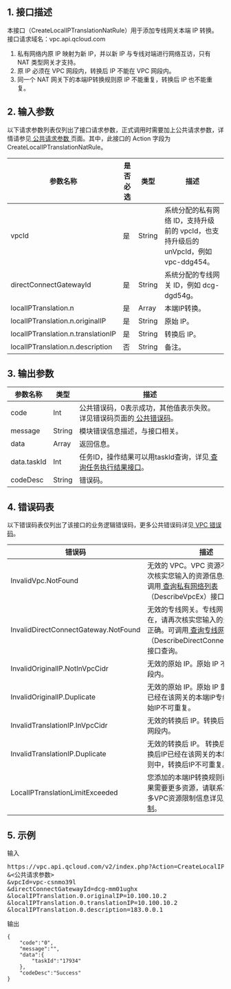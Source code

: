 ## 1. 接口描述
本接口（CreateLocalIPTranslationNatRule）用于添加专线网关本端 IP 转换。
接口请求域名：vpc.api.qcloud.com 

1) 私有网络内原 IP 映射为新 IP，并以新 IP 与专线对端进行网络互访，只有 NAT 类型网关才支持。
2) 原 IP 必须在 VPC 网段内，转换后 IP 不能在 VPC 网段内。
3) 同一个 NAT 网关下的本端IP转换规则原 IP 不能重复，转换后 IP 也不能重复。


## 2. 输入参数
以下请求参数列表仅列出了接口请求参数，正式调用时需要加上公共请求参数，详情请参见<a href='https://cloud.tencent.com/document/product/215/4772' title='公共请求参数'> 公共请求参数 </a>页面。其中，此接口的 Action 字段为 CreateLocalIPTranslationNatRule。

| 参数名称 | 是否必选  | 类型 | 描述 |
|---------|---------|---------|---------|
| vpcId | 是 | String | 系统分配的私有网络 ID，支持升级前的 vpcId，也支持升级后的 unVpcId，例如 vpc-ddg454。|
| directConnectGatewayId | 是 | String | 系统分配的专线网关 ID，例如 dcg-dgd54g。|
| localIPTranslation.n | 是 | Array | 本端IP转换。|
| localIPTranslation.n.originalIP | 是 | String | 原始 IP。|
| localIPTranslation.n.translationIP | 是 | String | 转换后 IP。|
| localIPTranslation.n.description | 否 | String | 备注。|


## 3. 输出参数

| 参数名称 | 类型 | 描述 |
|---------|---------|---------|
| code | Int | 公共错误码，0表示成功，其他值表示失败。详见错误码页面的<a href='https://cloud.tencent.com/document/product/215/4781#.E5.85.AC.E5.85.B1.E9.94.99.E8.AF.AF.E7.A0.81' title='公共错误码'> 公共错误码</a>。|
| message | String | 模块错误信息描述，与接口相关。|
| data | Array | 返回信息。|
| data.taskId | Int  | 任务ID，操作结果可以用taskId查询，详见<a href="https://cloud.tencent.com/doc/api/245/%e6%9f%a5%e8%af%a2%e4%bb%bb%e5%8a%a1%e6%89%a7%e8%a1%8c%e7%bb%93%e6%9e%9c%e6%8e%a5%e5%8f%a3"> 查询任务执行结果接口</a>。 |
| codeDesc | String | 错误码。|

 ## 4. 错误码表
  以下错误码表仅列出了该接口的业务逻辑错误码，更多公共错误码详见<a href="https://cloud.tencent.com/doc/api/245/4924" title="VPC错误码"> VPC 错误码</a>。
 
| 错误码 | 描述 |
|---------|---------|
| InvalidVpc.NotFound | 无效的 VPC。VPC 资源不存在，请再次核实您输入的资源信息是否正确。可调用<a href="https://cloud.tencent.com/doc/api/245/%e5%88%9b%e5%bb%ba%e7%a7%81%e6%9c%89%e7%bd%91%e7%bb%9c?viewType=preview" title="查询私有网络列表"> 查询私有网络列表</a>（DescribeVpcEx）接口查询。|
| InvalidDirectConnectGateway.NotFound | 无效的专线网关。专线网关资源不存在，请再次核实您输入的资源信息是否正确。可调用<a href="https://cloud.tencent.com/doc/api/245/%e6%9f%a5%e8%af%a2%e4%b8%93%e7%ba%bf%e7%bd%91%e5%85%b3?viewType=preview" title="查询专线网关"> 查询专线网关</a>（DescribeDirectConnectGateway）接口查询。|
| InvalidOriginalIP.NotInVpcCidr | 无效的原始 IP。原始 IP 不在 VPC 网段内。|
| InvalidOriginalIP.Duplicate | 无效的原始 IP。原始 IP 重复，原始 IP 已经在该网关的本端IP专线规则中，原始IP不可重复。|
| InvalidTranslationIP.InVpcCidr | 无效的转换后 IP。转换后 IP 在 VPC 网段内。|
| InvalidTranslationIP.Duplicate | 无效的转换后 IP。 转换后 IP 重复，转换后IP已经在该网关的本端 IP 转换规则中，转换后IP不可重复。|
| LocalIPTranslationLimitExceeded | 您添加的本端IP转换规则已达上限。如果需要更多资源，请联系客服申请。更多VPC资源限制信息详见<a href="https://cloud.tencent.com/doc/product/215/537" title="VPC使用限制"> VPC 使用限制</a>。|

## 5. 示例
输入
<pre>
https://vpc.api.qcloud.com/v2/index.php?Action=CreateLocalIPTranslationNatRule
&<公共请求参数>
&vpcId=vpc-csnmo39l
&directConnectGatewayId=dcg-mm01ughx
&localIPTranslation.0.originalIP=10.100.10.2
&localIPTranslation.0.translationIP=10.100.10.2
&localIPTranslation.0.description=183.0.0.1
</pre>
输出
```
{
    "code":"0",
    "message":"",
    "data":{
        "taskId":"17934"
    },
    "codeDesc":"Success"
}
```

